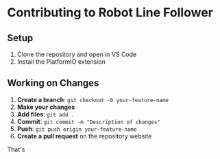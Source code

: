 # Contributing to Robot Line Follower

## Setup
1. Clone the repository and open in VS Code
2. Install the PlatformIO extension

## Working on Changes
1. **Create a branch**: `git checkout -b your-feature-name`
2. **Make your changes**
3. **Add files**: `git add .`
4. **Commit**: `git commit -m "Description of changes"`
5. **Push**: `git push origin your-feature-name`
6. **Create a pull request** on the repository website

That's